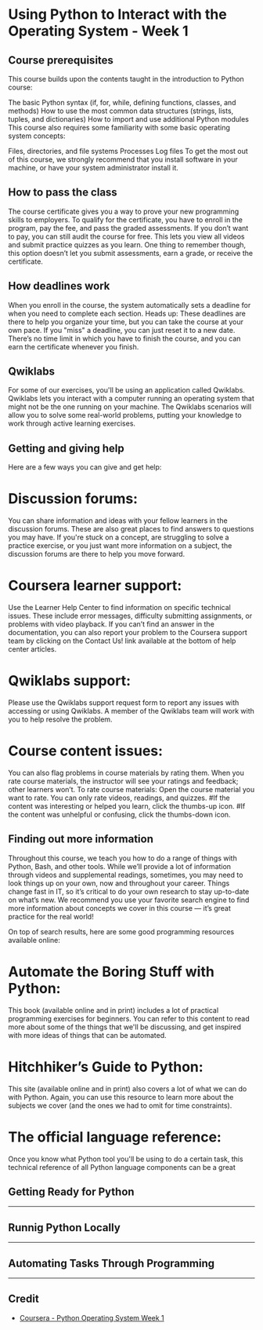 # Using Python to Interact with the Operating System - Week 1

## Course prerequisites
This course builds upon the contents taught in the introduction to Python course:

The basic Python syntax (if, for, while, defining functions, classes, and methods)
How to use the most common data structures (strings, lists, tuples, and dictionaries)
How to import and use additional Python modules
This course also requires some familiarity with some basic operating system concepts:

Files, directories, and file systems
Processes
Log files
To get the most out of this course, we strongly recommend that you install software in your machine, or have your system administrator install it.

## How to pass the class
The course certificate gives you a way to prove your new programming skills to employers. To qualify for the certificate, you have to enroll in the program, pay the fee, and pass the graded assessments. If you don’t want to pay, you can still audit the course for free. This lets you view all videos and submit practice quizzes as you learn. One thing to remember though, this option doesn’t let you submit assessments, earn a grade, or receive the certificate.

## How deadlines work
When you enroll in the course, the system automatically sets a deadline for when you need to complete each section. Heads up: These deadlines are there to help you organize your time, but you can take the course at your own pace. If you "miss" a deadline, you can just reset it to a new date. There’s no time limit in which you have to finish the course, and you can earn the certificate whenever you finish.

## Qwiklabs
For some of our exercises, you'll be using an application called Qwiklabs. Qwiklabs lets you interact with a computer running an operating system that might not be the one running on your machine. The Qwiklabs scenarios will allow you to solve some real-world problems, putting your knowledge to work through active learning exercises.

## Getting and giving help
Here are a few ways you can give and get help: 

# Discussion forums: 
You can share information and ideas with your fellow learners in the discussion forums. These are also great places to find answers to questions you may have. If you're stuck on a concept, are struggling to solve a practice exercise, or you just want more information on a subject, the discussion forums are there to help you move forward.
# Coursera learner support: 
Use the Learner Help Center to find information on specific technical issues. These include error messages, difficulty submitting assignments, or problems with video playback. If you can’t find an answer in the documentation, you can also report your problem to the Coursera support team by clicking on the Contact Us! link available at the bottom of help center articles.
# Qwiklabs support:
Please use the Qwiklabs support request form to report any issues with accessing or using Qwiklabs. A member of the Qwiklabs team will work with you to help resolve the problem.
# Course content issues: 
You can also flag problems in course materials by rating them. When you rate course materials, the instructor will see your ratings and feedback; other learners won’t. To rate course materials:
Open the course material you want to rate. You can only rate videos, readings, and quizzes.
#If the content was interesting or helped you learn, click the thumbs-up icon.
#If the content was unhelpful or confusing, click the thumbs-down icon.

## Finding out more information
Throughout this course, we teach you how to do a range of things with Python, Bash, and other tools. While we’ll provide a lot of information through videos and supplemental readings, sometimes, you may need to look things up on your own, now and throughout your career. Things change fast in IT, so it’s critical to do your own research to stay up-to-date on what’s new. We recommend you use your favorite search engine to find more information about concepts we cover in this course — it’s great practice for the real world!

On top of search results, here are some good programming resources available online:

# Automate the Boring Stuff with Python: 
This book (available online and in print) includes a lot of practical programming exercises for beginners. You can refer to this content to read more about some of the things that we'll be discussing, and get inspired with more ideas of things that can be automated.
# Hitchhiker’s Guide to Python: 
This site (available online and in print) also covers a lot of what we can do with Python. Again, you can use this resource to learn more about the subjects we cover (and the ones we had to omit for time constraints).
# The official language reference: 
Once you know what Python tool you'll be using to do a certain task, this technical reference of all Python language components can be a great

## Getting Ready for Python

---

## Runnig Python Locally

---

## Automating Tasks Through Programming


---

## Credit
* [Coursera - Python Operating System Week 1](https://www.coursera.org/learn/python-operating-system/home/week/1)
